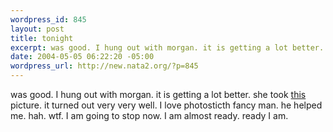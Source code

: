 ```yaml
--- 
wordpress_id: 845
layout: post
title: tonight
excerpt: was good. I hung out with morgan. it is getting a lot better. she took this picture. it turned out very very well. I love photosticth fancy man. he helped me. hah. wtf. I am going to stop now. I am almost ready. ready I am.
date: 2004-05-05 06:22:20 -05:00
wordpress_url: http://new.nata2.org/?p=845
---
```

was good. I hung out with morgan. it is getting a lot better. she took <a href="http://dopeman.org/tonight.html">this</a> picture. it turned out very very well. I love photosticth fancy man. he helped me. hah. wtf. I am going to stop now. I am almost ready. ready I am.
